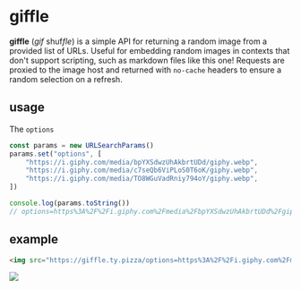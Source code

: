 # giffle

**giffle** (_gif_ shuf*fle*) is a simple API for returning a random image from a provided list of URLs.
Useful for embedding random images in contexts that don't support scripting, such as markdown files like this one!
Requests are proxied to the image host and returned with `no-cache` headers to ensure a random selection on a refresh.

## usage

The `options`

```javascript
const params = new URLSearchParams()
params.set("options", [
    "https://i.giphy.com/media/bpYXSdwzUhAkbrtUDd/giphy.webp",
    "https://i.giphy.com/media/c7seQb6ViPLoS0T6oK/giphy.webp",
    "https://i.giphy.com/media/TO8WGuVadRniy794oY/giphy.webp",
])

console.log(params.toString())
// options=https%3A%2F%2Fi.giphy.com%2Fmedia%2FbpYXSdwzUhAkbrtUDd%2Fgiphy.webp%2Chttps%3A%2F%2Fi.giphy.com%2Fmedia%2Fc7seQb6ViPLoS0T6oK%2Fgiphy.webp%2Chttps%3A%2F%2Fi.giphy.com%2Fmedia%2FTO8WGuVadRniy794oY%2Fgiphy.webp
```

## example

```markdown
<img src="https://giffle.ty.pizza/options=https%3A%2F%2Fi.giphy.com%2Fmedia%2Fc7seQb6ViPLoS0T6oK%2Fgiphy.webp%2Chttps%3A%2F%2Fi.giphy.com%2Fmedia%2FbpYXSdwzUhAkbrtUDd%2Fgiphy.webp%2Chttps%3A%2F%2Fi.giphy.com%2Fmedia%2FTO8WGuVadRniy794oY%2Fgiphy.webp">
```

<img src="https://giffle.ty.pizza/options=https%3A%2F%2Fi.giphy.com%2Fmedia%2Fc7seQb6ViPLoS0T6oK%2Fgiphy.webp%2Chttps%3A%2F%2Fi.giphy.com%2Fmedia%2FbpYXSdwzUhAkbrtUDd%2Fgiphy.webp%2Chttps%3A%2F%2Fi.giphy.com%2Fmedia%2FTO8WGuVadRniy794oY%2Fgiphy.webp">
